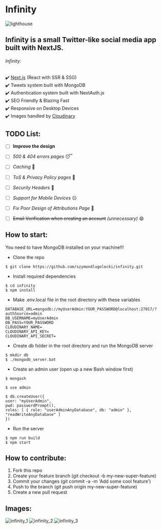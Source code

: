 # Infinity  

![lighthouse](https://user-images.githubusercontent.com/88940768/129455672-b67400c1-9d2c-414a-bff1-08d34eccb2a5.png)  
  
## Infinity is a small Twitter-like social media app built with NextJS.  
  
###### Infinity:  
✔️ [Next.js](https://github.com/vercel/next.js/) (React with SSR & SSG)  
✔️ Tweets system built with MongoDB  
✔️ Authentication system built with NextAuth.js  
✔️ SEO Friendly & Blazing Fast  
✔️ Responsive on Desktop Devices  
✔️ Images handled by [Cloudinary](https://cloudinary.com/)  
  
  
## TODO List:
- [ ] **Improve the design**
- [ ] *500 & 404 errors pages* 😴
- [ ] *Caching* 🤔
- [ ] *ToS & Privacy Policy pages* 🤨
- [ ] *Security Headers* 🥱
- [ ] *Support for Mobile Devices* 😐
- [ ] *Fix Poor Design of Attributions Page* 🤗
- [ ] ~~Email Verification when creating an account~~	*(unnecessary)*  😄
  
  
## How to start:
You need to have MongoDB installed on your machine!!!

- Clone the repo
```
$ git clone https://github.com/szymondlugolecki/infinity.git
```

- Install required dependencies
```
$ cd infinity
$ npm install
```

- Make .env.local file in the root directory with these variables
```
DATABASE_URL=mongodb://myUserAdmin:YOUR_PASSWORD@localhost:27017/?authSource=admin
DB_USERNAME=myUserAdmin
DB_PASS=YOUR_PASSWORD
CLOUDINARY_NAME=
CLOUDINARY_API_KEY=
CLOUDINARY_API_SECRET=
```
  
- Create db folder in the root directory and run the MongoDB server
```
$ mkdir db
$ ./mongodb_server.bat
```

- Create an admin user (open up a new Bash window first)
```
$ mongosh

$ use admin

$ db.createUser({
user: "myUserAdmin",
pwd: passwordPrompt(),
roles: [ { role: "userAdminAnyDatabase", db: "admin" }, "readWriteAnyDatabase" ]
})
```
  
- Run the server
```
$ npm run build
$ npm start
```  
  
  
## How to contribute:
1. Fork this repo
2. Create your feature branch (git checkout -b my-new-super-feature)
3. Commit your changes (git commit -a -m 'Add some cool feature')
4. Push to the branch (git push origin my-new-super-feature)
5. Create a new pull request
  
  
## Images: 
  
![infinity_1](https://user-images.githubusercontent.com/88940768/129456041-823e6a4f-c467-40ee-9a05-e98b65023d59.png)
![infinity_2](https://user-images.githubusercontent.com/88940768/129456045-6de7cb6c-832e-4a73-9715-4eb546e8cca4.png)
![infinity_3](https://user-images.githubusercontent.com/88940768/129456046-b396e05f-16e3-468e-acfd-aa45ae444f85.png)
